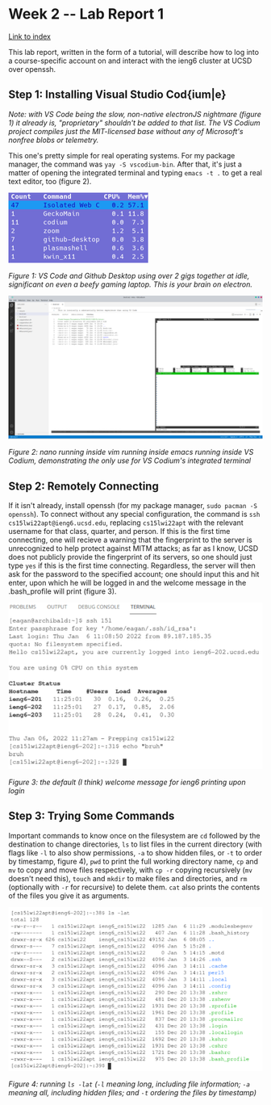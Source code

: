 # Week 2 -- Lab Report 1

[Link to index](./index.html)

This lab report, written in the form of a tutorial, will describe how to log into a course-specific account on and interact with the ieng6 cluster at UCSD over openssh.

## Step 1: Installing Visual Studio Cod{ium|e}

*Note: with VS Code being the slow, non-native electronJS nightmare (figure 1) it already is, "proprietary" shouldn't be added to that list. The VS Codium project compiles just the MIT-licensed base without any of Microsoft's nonfree blobs or telemetry.*

This one's pretty simple for real operating systems. For my package manager, the command was `yay -S vscodium-bin`. After that, it's just a matter of opening the integrated terminal and typing `emacs -t .` to get a real text editor, too (figure 2).

![Bruh](./resources.png)

*Figure 1: VS Code and Github Desktop using over 2 gigs together at idle, significant on even a beefy gaming laptop. This is your brain on electron.*

![Nested editors](./nested-editors.png)

*Figure 2: nano running inside vim running inside emacs running inside VS Codium, demonstrating the only use for VS Codium's integrated terminal*

## Step 2: Remotely Connecting

If it isn't already, install openssh (for my package manager, `sudo pacman -S openssh`). To connect without any special configuration, the command is `ssh cs15lwi22apt@ieng6.ucsd.edu`, replacing `cs15lwi22apt` with the relevant username for that class, quarter, and person. If this is the first time connecting, one will recieve a warning that the fingerprint to the server is unrecognized to help protect against MITM attacks; as far as I know, UCSD does not publicly provide the fingerprint of its servers, so one should just type `yes` if this is the first time connecting. Regardless, the server will then ask for the password to the specified account; one should input this and hit enter, upon which he will be logged in and the welcome message in the .bash_profile will print (figure 3).

![Logging in over ssh](./logging-in.png)

*Figure 3: the default (I think) welcome message for ieng6 printing upon login*

## Step 3: Trying Some Commands

Important commands to know once on the filesystem are `cd` followed by the destination to change directories, `ls` to list files in the current directory (with flags like `-l` to also show permissions, `-a` to show hidden files, or `-t` to order by timestamp, figure 4), `pwd` to print the full working directory name, `cp` and `mv` to copy and move files respectively, with `cp -r` copying recursively (`mv` doesn't need this), `touch` and `mkdir` to make files and directories, and `rm` (optionally with `-r` for recursive) to delete them. `cat` also prints the contents of the files you give it as arguments. 

![ls -lat](./ls-lat.png)

*Figure 4: running `ls -lat` (`-l` meaning long, including file information; `-a` meaning all, including hidden files; and `-t` ordering the files by timestamp)*
